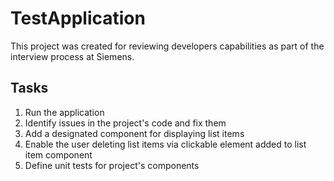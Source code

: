 # TestApplication

This project was created for reviewing developers capabilities as part of the interview process at Siemens.

## Tasks
1. Run the application
2. Identify issues in the project's code and fix them
3. Add a designated component for displaying list items
4. Enable the user deleting list items via clickable element added to list item component
5. Define unit tests for project's components
